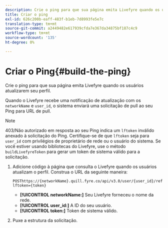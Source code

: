 ```yaml
---
description: Crie o ping para que sua página emita Livefyre quando os usuários atualizarem seu perfil.
title: Criar o ping
exl-id: 626c200b-eaff-483f-b1eb-7d8993fe5e7c
translation-type: tm+mt
source-git-commit: a2449482e617939cfda7e367da34875bf187c4c9
workflow-type: tm+mt
source-wordcount: '135'
ht-degree: 0%

---
```


# Criar o Ping{#build-the-ping}

Crie o ping para que sua página emita Livefyre quando os usuários atualizarem seu perfil.

Quando o Livefyre recebe uma notificação de atualização com os `networkName` e `user_id`, o sistema enviará uma solicitação de pull ao seu Ping para URL de pull.

>[!NOTE]
>
>403/Não autorizado em resposta ao seu Ping indica um `lftoken` inválido anexado à solicitação do Ping. Certifique-se de que `lftoken` seja para `user_id` com privilégios de proprietário de rede ou o usuário do sistema. Se você estiver usando bibliotecas do Livefyre, use o método `buildLivefyreToken` para gerar um token de sistema válido para a solicitação.

1. Adicione código à página que consulta o Livefyre quando os usuários atualizam o perfil. Construa o URL da seguinte maneira:

   ```
   POSThttps://{networkName}.quill.fyre.co/api/v3.0/user/{user_id}/refresh?lftoken={token}
   ```

   * **[!UICONTROL networkName:]** Seu Livefyre forneceu o nome da rede.
   * **[!UICONTROL user_id:]** A ID do seu usuário.
   * **[!UICONTROL token:]** Token de sistema válido.

1. Puxe a estrutura da solicitação.
